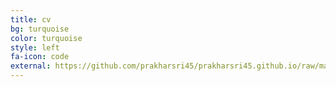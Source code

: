 ```yaml
---
title: cv
bg: turquoise
color: turquoise
style: left
fa-icon: code
external: https://github.com/prakharsri45/prakharsri45.github.io/raw/main/PS2%20(4).pdf
---
```

